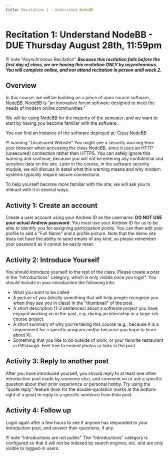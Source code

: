 ```yaml
---
title: Recitation 1 - Understand NodeBB
---
```


# Recitation 1: Understand NodeBB - DUE Thursday August 28th, 11:59pm

!!! note "Asynchronous Recitation"
    ***Because this recitation falls before the first day of class, we are having this recitation ONLY by asynchronous.  You will complete online, and not attend recitation in person until week 2.***

## Overview

In this course, we will be building on a piece of open source software, [NodeBB](https://nodebb.org/). NodeBB is “an innovative forum software designed to meet the needs of modern online communities.”

We  will be using NodeBB for the majority of the semester, and we want to start by having you become familiar with the software.

You can find an instance of the software deployed at: [Class NodeBB](http://nodebb-cmuq.eastus2.cloudapp.azure.com/)

!!! warning "Unsecured Website"
    You might see a security warning from your browser when accessing the class NodeBB, since it uses an HTTP (unsecured) connection rather than HTTPS. You can safely
    ignore this warning and continue, because you will not be entering any confidential and sensitive data on the site.
    Later in the course, in the software security module, we will discuss in detail what this warning means and why modern systems typically require secure connections.


To help yourself become more familiar with the site, we will ask you to interact with it in several ways.


## Activity 1: Create an account

Create a user account using your Andrew ID as the username. **DO NOT USE your actual Andrew password**. You must use your Andrew ID for us to be able to identify you for assigning participation points. You can then edit your profile to add a "Full Name" and a profile picture. Note that the demo site does not have the ability to send emails of any kind, so please remember your password as it cannot be easily reset.


## Activity 2: Introduce Yourself
You should introduce yourself to the rest of the class.  Please create a post in the “Introductions” category, which is only visible once you login*. You should include in your introduction the following info:

- What you want to be called
- A picture of you (ideally something that will help people recognize you when they see you in class) in the "thumbnail" of the post.
- A short description (1-3 sentences) about a software project you have enjoyed working on in the past, e.g. during an internship or a large-ish course project.
- A short summary of why you're taking this course (e.g., because it is a requirement for a specific program and/or because you hope to learn about X).
- Something that you like to do outside of work, or your favorite restaurant in Pittsburgh. Feel free to embed photos or links in the post.



## Activity 3: Reply to another post
After you have introduced yourself, you should reply to at least one other introduction post made by someone else, and comment on or ask a specific question about their prior experience or personal hobby. Try using the "quote reply" feature (look for the double-quotation marks at the bottom-right of a post) to reply to a specific sentence from their post.

## Activity 4: Follow up

Login again after a few hours to see if anyone has responded to your Introduction post, and answer their questions, if any.


!!! note "Introductions are not public"
    The "Introductions" category is configured so that it will not be indexed by search engines, etc. and are only visible to logged-in users.
